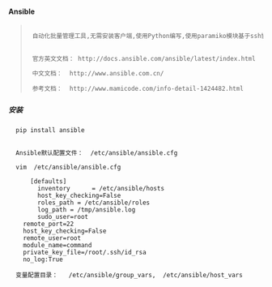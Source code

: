 #### Ansible

> ```markdown
>  
>  自动化批量管理工具,无需安装客户端,使用Python编写,使用paramiko模块基于ssh协议和客户端通行。
>  
>  
>  官方英文文档： http://docs.ansible.com/ansible/latest/index.html
>  
>  中文文档：  http://www.ansible.com.cn/
>  
>  参考文档：  http://www.mamicode.com/info-detail-1424482.html
> ```

##### 

##### 

##### 安装

```
  pip install ansible


  Ansible默认配置文件：  /etc/ansible/ansible.cfg 

  vim  /etc/ansible/ansible.cfg

      [defaults] 
        inventory      = /etc/ansible/hosts
        host_key_checking=False
        roles_path = /etc/ansible/roles
        log_path = /tmp/ansible.log
        sudo_user=root
	remote_port=22
	host_key_checking=False
	remote_user=root
	module_name=command
	private_key_file=/root/.ssh/id_rsa
	no_log:True
        
  变量配置目录：   /etc/ansible/group_vars,  /etc/ansible/host_vars   
```



